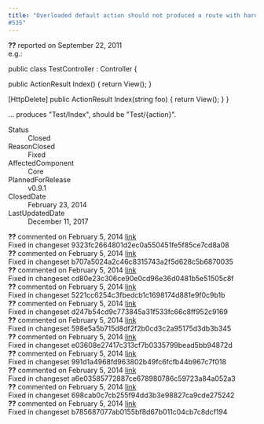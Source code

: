 ```yaml
---
title: "Overloaded default action should not produced a route with hardcoded action
#535"
---
```

<div class="issue-report">
   <div class="issue-header"><b>??</b> reported on 
      <time datetime="2011-09-22T16:45:42.783-07:00" title="2011-09-22T16:45:42.783-07:00">September 22, 2011</time>
   </div>
   <div class="issue-message" markdown="1">e.g.:

public class TestController : Controller {

   public ActionResult Index() {
      return View();
   }

   [HttpDelete]
   public ActionResult Index(string foo) {
      return View();
   }
}

... produces "Test/Index", should be "Test/{action}".
      
   </div>
   <div class="issue-footer">
      <dl>
         <dt>Status</dt>
         <dd>Closed</dd>
         <dt>ReasonClosed</dt>
         <dd>Fixed</dd>
         <dt>AffectedComponent</dt>
         <dd>Core</dd>
         <dt>PlannedForRelease</dt>
         <dd>v0.9.1</dd>
         <dt>ClosedDate</dt>
         <dd>
            <time datetime="2014-02-23T18:59:23.703-08:00" title="2014-02-23T18:59:23.703-08:00">February 23, 2014</time>
         </dd>
         <dt>LastUpdatedDate</dt>
         <dd>
            <time datetime="2017-12-11T02:15:56.247-08:00" title="2017-12-11T02:15:56.247-08:00">December 11, 2017</time>
         </dd>
      </dl>
   </div>
</div>
<div id="post132734" class="issue-comment">
   <div class="issue-header"><b>??</b> commented on 
      <time datetime="2014-02-05T11:42:29.993-08:00" title="2014-02-05T11:42:29.993-08:00">February 5, 2014</time> <a href="#132734" class="post-link">link</a></div>
   <div class="issue-message" markdown="1">Fixed in changeset 9323fc2664801d2ec0a550451fe5f85ce7cd8a08
      
   </div>
</div>
<div id="post132735" class="issue-comment">
   <div class="issue-header"><b>??</b> commented on 
      <time datetime="2014-02-05T11:42:30.023-08:00" title="2014-02-05T11:42:30.023-08:00">February 5, 2014</time> <a href="#132735" class="post-link">link</a></div>
   <div class="issue-message" markdown="1">Fixed in changeset b707a5024a2c46c8315743a2f5d628c5b6870035
      
   </div>
</div>
<div id="post132736" class="issue-comment">
   <div class="issue-header"><b>??</b> commented on 
      <time datetime="2014-02-05T11:42:30.04-08:00" title="2014-02-05T11:42:30.04-08:00">February 5, 2014</time> <a href="#132736" class="post-link">link</a></div>
   <div class="issue-message" markdown="1">Fixed in changeset cd80e23c306ce90e0cd96e36d0481b5e51505c8f
      
   </div>
</div>
<div id="post132737" class="issue-comment">
   <div class="issue-header"><b>??</b> commented on 
      <time datetime="2014-02-05T11:42:30.057-08:00" title="2014-02-05T11:42:30.057-08:00">February 5, 2014</time> <a href="#132737" class="post-link">link</a></div>
   <div class="issue-message" markdown="1">Fixed in changeset 5221cc6254c3fbedcb1c1698174d881e9f0c9b1b
      
   </div>
</div>
<div id="post132738" class="issue-comment">
   <div class="issue-header"><b>??</b> commented on 
      <time datetime="2014-02-05T11:42:30.07-08:00" title="2014-02-05T11:42:30.07-08:00">February 5, 2014</time> <a href="#132738" class="post-link">link</a></div>
   <div class="issue-message" markdown="1">Fixed in changeset d247b54cd9c773845a31f533fc66c8ff952c9169
      
   </div>
</div>
<div id="post132739" class="issue-comment">
   <div class="issue-header"><b>??</b> commented on 
      <time datetime="2014-02-05T11:42:30.087-08:00" title="2014-02-05T11:42:30.087-08:00">February 5, 2014</time> <a href="#132739" class="post-link">link</a></div>
   <div class="issue-message" markdown="1">Fixed in changeset 598e5a5b715d8df2f2b0cd3c2a95175d3db3b345
      
   </div>
</div>
<div id="post132740" class="issue-comment">
   <div class="issue-header"><b>??</b> commented on 
      <time datetime="2014-02-05T11:42:30.103-08:00" title="2014-02-05T11:42:30.103-08:00">February 5, 2014</time> <a href="#132740" class="post-link">link</a></div>
   <div class="issue-message" markdown="1">Fixed in changeset e03608e27417c313cf7b0335799bead5bb94872d
      
   </div>
</div>
<div id="post132741" class="issue-comment">
   <div class="issue-header"><b>??</b> commented on 
      <time datetime="2014-02-05T11:42:30.12-08:00" title="2014-02-05T11:42:30.12-08:00">February 5, 2014</time> <a href="#132741" class="post-link">link</a></div>
   <div class="issue-message" markdown="1">Fixed in changeset 991d1a4968fd963802b49fc6fcfb44b967c7f018
      
   </div>
</div>
<div id="post132742" class="issue-comment">
   <div class="issue-header"><b>??</b> commented on 
      <time datetime="2014-02-05T11:42:30.133-08:00" title="2014-02-05T11:42:30.133-08:00">February 5, 2014</time> <a href="#132742" class="post-link">link</a></div>
   <div class="issue-message" markdown="1">Fixed in changeset a6e03585772887ce678980786c59723a84a052a3
      
   </div>
</div>
<div id="post132743" class="issue-comment">
   <div class="issue-header"><b>??</b> commented on 
      <time datetime="2014-02-05T11:42:30.15-08:00" title="2014-02-05T11:42:30.15-08:00">February 5, 2014</time> <a href="#132743" class="post-link">link</a></div>
   <div class="issue-message" markdown="1">Fixed in changeset 698cab0c7cb255f94dd3b3e98827ca9cde275242
      
   </div>
</div>
<div id="post132744" class="issue-comment">
   <div class="issue-header"><b>??</b> commented on 
      <time datetime="2014-02-05T11:42:30.197-08:00" title="2014-02-05T11:42:30.197-08:00">February 5, 2014</time> <a href="#132744" class="post-link">link</a></div>
   <div class="issue-message" markdown="1">Fixed in changeset b785687077ab0155bf8d67b011c04cb7c8dcf194
      
   </div>
</div>